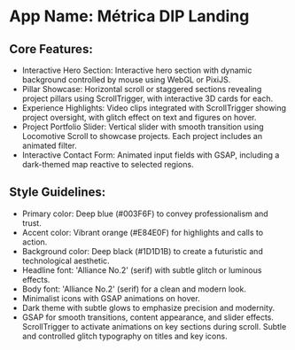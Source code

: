 # **App Name**: Métrica DIP Landing

## Core Features:

- Interactive Hero Section: Interactive hero section with dynamic background controlled by mouse using WebGL or PixiJS.
- Pillar Showcase: Horizontal scroll or staggered sections revealing project pillars using ScrollTrigger, with interactive 3D cards for each.
- Experience Highlights: Video clips integrated with ScrollTrigger showing project oversight, with glitch effect on text and figures on hover.
- Project Portfolio Slider: Vertical slider with smooth transition using Locomotive Scroll to showcase projects. Each project includes an animated filter.
- Interactive Contact Form: Animated input fields with GSAP, including a dark-themed map reactive to selected regions.

## Style Guidelines:

- Primary color: Deep blue (#003F6F) to convey professionalism and trust.
- Accent color: Vibrant orange (#E84E0F) for highlights and calls to action.
- Background color: Deep black (#1D1D1B) to create a futuristic and technological aesthetic. 
- Headline font: 'Alliance No.2' (serif) with subtle glitch or luminous effects.
- Body font: 'Alliance No.2' (serif) for a clean and modern look.
- Minimalist icons with GSAP animations on hover.
- Dark theme with subtle glows to emphasize precision and modernity.
- GSAP for smooth transitions, content appearance, and slider effects. ScrollTrigger to activate animations on key sections during scroll. Subtle and controlled glitch typography on titles and key icons.